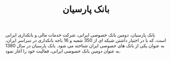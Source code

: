 ﻿---
layout: post
title: بانک پارسیان
name_en: parsian-bank
company_slug: parsian-bank
logo: 
cover: 
company_count:
founded:
location: ""
total_review: 
total_interview: 
salary_avg: 
salary_min: 
salary_max: 
rate: 
view_count: 
industry: بانکداری
city: تهران, تهران
size_en: VL
size: بیش از 1000 نفر
site: https://parsian-bank.ir/
---

بانک پارسیان، دومین بانک خصوصی ایرانی، شرکت خدمات مالی و بانکداری ایرانی است، که با در اختیار داشتن شبکه ای از 350 شعبه و 16 باجه بانکداری در سراسر ایران، به عنوان یکی از بانک های خصوصی ایران شناخته می شود. بانک پارسیان در سال 1380 به عنوان دومین بانک خصوصی ایرانی، فعالیت خود را آغاز نمود.